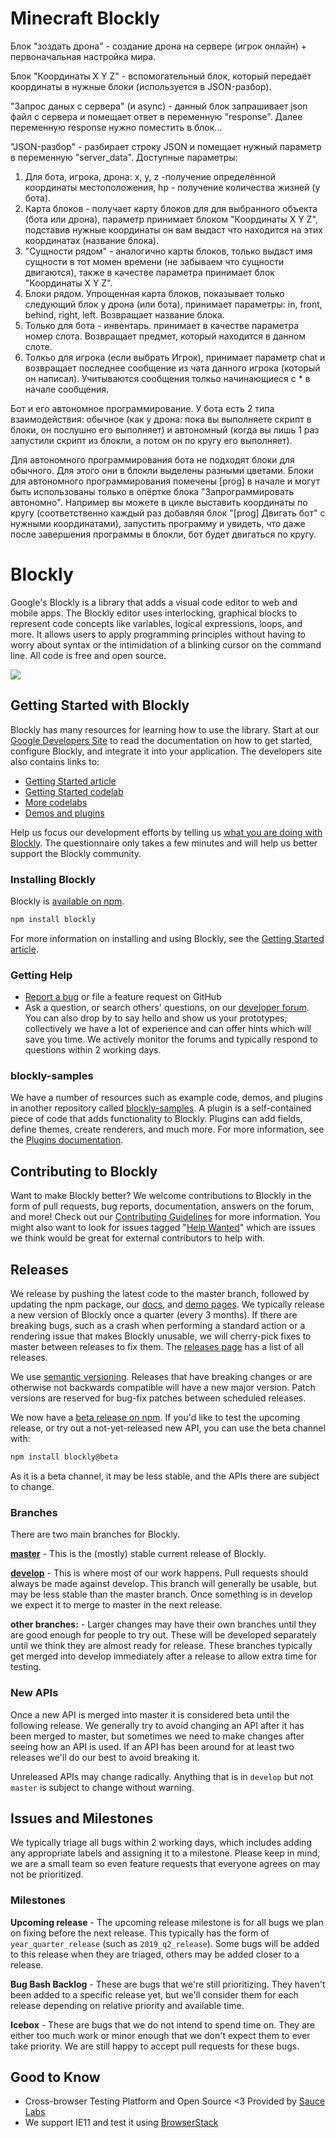 # Minecraft Blockly

Блок "зоздать дрона" - создание дрона на сервере (игрок онлайн) + первоначальная настройка мира.

Блок "Координаты X Y Z" - вспомогательный блок, который передаёт координаты в нужные блоки (используется в JSON-разбор).

"Запрос даных с сервера" (и async) - данный блок запрашивает json файл с сервера и помещает ответ в переменную "response". Далее переменную response нужно поместить в блок...

"JSON-разбор" - разбирает строку JSON и помещает нужный параметр в переменную "server_data". 
Доступные параметры:
1. Для бота, игрока, дрона: x, y, z -получение определённой координаты местоположения, hp - получение количества жизней (у бота).
2. Карта блоков - получает карту блоков для для выбранного объекта (бота или дрона), параметр принимает блоком "Координаты X Y Z", подставив нужные координаты он вам выдаст что находится на этих координатах (название блока).
3. "Сущности рядом" - аналогично карты блоков, только выдаст имя сущности в тот момен времени (не забываем что сущности двигаются), также в качестве параметра принимает блок "Координаты X Y Z".
4. Блоки рядом. Упрощенная карта блоков, показывает только следующий блок у дрона (или бота), принимает параметры: in, front, behind, right, left. Возвращает название блока.
5. Только для бота - инвентарь. принимает в качестве параметра номер слота. Возвращает предмет, который находится в данном слоте.
6. Толкьо для игрока (если выбрать Игрок), принимает параметр chat и возвращает последнее сообщение из чата данного игрока (который он написал). Учитываются сообщения толкьо начинающиеся с * в начале сообщения.

Бот и его автономное программирование.
У бота есть 2 типа взаимодействия: обычное (как у дрона: пока вы выполняете скрипт в блоки, он послушно его выполняет) и автономный (когда вы лишь 1 раз запустили скрипт из блокли, а потом он по кругу его выполняет).

Для автономного программирования бота не подходят блоки для обычного. Для этого они в блокли выделены разными цветами. Блоки для автономного программирования помечены [prog] в начале и могут быть использованы только в опёртке блока "Запрограммировать автономно".
Например вы можете в цикле выставить координаты по кругу (соответственно каждый раз добавляя блок "[prog] Двигать бот" с нужными координатами), запустить программу и увидеть, что даже после завершения программы в блокли, бот будет двигаться по кругу.



# Blockly

Google's Blockly is a library that adds a visual code editor to web and mobile apps. The Blockly editor uses interlocking, graphical blocks to represent code concepts like variables, logical expressions, loops, and more. It allows users to apply programming principles without having to worry about syntax or the intimidation of a blinking cursor on the command line.  All code is free and open source.

![](https://developers.google.com/blockly/images/sample.png)

## Getting Started with Blockly

Blockly has many resources for learning how to use the library. Start at our [Google Developers Site](https://developers.google.com/blockly) to read the documentation on how to get started, configure Blockly, and integrate it into your application. The developers site also contains links to:

* [Getting Started article](https://developers.google.com/blockly/guides/get-started/web)
* [Getting Started codelab](https://blocklycodelabs.dev/codelabs/getting-started/index.html#0)
* [More codelabs](https://blocklycodelabs.dev/)
* [Demos and plugins](https://google.github.io/blockly-samples/)

Help us focus our development efforts by telling us [what you are doing with
Blockly](https://developers.google.com/blockly/registration).  The questionnaire only takes
a few minutes and will help us better support the Blockly community.

### Installing Blockly

Blockly is [available on npm](https://www.npmjs.com/package/blockly).

```bash
npm install blockly
```

For more information on installing and using Blockly, see the [Getting Started article](https://developers.google.com/blockly/guides/get-started/web).

### Getting Help
* [Report a bug](https://developers.google.com/blockly/guides/modify/contribute/write_a_good_issue) or file a feature request on GitHub
* Ask a question, or search others' questions, on our [developer forum](https://groups.google.com/forum/#!forum/blockly). You can also drop by to say hello and show us your prototypes; collectively we have a lot of experience and can offer hints which will save you time. We actively monitor the forums and typically respond to questions within 2 working days.

### blockly-samples

We have a number of resources such as example code, demos, and plugins in another repository called [blockly-samples](https://github.com/google/blockly-samples/). A plugin is a self-contained piece of code that adds functionality to Blockly. Plugins can add fields, define themes, create renderers, and much more. For more information, see the [Plugins documentation](https://developers.google.com/blockly/guides/plugins/overview).

## Contributing to Blockly

Want to make Blockly better? We welcome contributions to Blockly in the form of pull requests, bug reports, documentation, answers on the forum, and more! Check out our [Contributing Guidelines](https://developers.google.com/blockly/guides/modify/contributing) for more information. You might also want to look for issues tagged "[Help Wanted](https://github.com/google/blockly/labels/help%20wanted)" which are issues we think would be great for external contributors to help with.

## Releases

We release by pushing the latest code to the master branch, followed by updating the npm package, our [docs](https://developers.google.com/blockly), and [demo pages](https://google.github.io/blockly-samples/). We typically release a new version of Blockly once a quarter (every 3 months). If there are breaking bugs, such as a crash when performing a standard action or a rendering issue that makes Blockly unusable, we will cherry-pick fixes to master between releases to fix them. The [releases page](https://github.com/google/blockly/releases) has a list of all releases.

We use [semantic versioning](https://semver.org/). Releases that have breaking changes or are otherwise not backwards compatible will have a new major version. Patch versions are reserved for bug-fix patches between scheduled releases.

We now have a [beta release on npm](https://www.npmjs.com/package/blockly?activeTab=versions). If you'd like to test the upcoming release, or try out a not-yet-released new API, you can use the beta channel with:

```bash
npm install blockly@beta
```
As it is a beta channel, it may be less stable, and the APIs there are subject to change.

### Branches

There are two main branches for Blockly.

**[master](https://github.com/google/blockly)** - This is the (mostly) stable current release of Blockly.

**[develop](https://github.com/google/blockly/tree/develop)** - This is where most of our work happens. Pull requests should always be made against develop. This branch will generally be usable, but may be less stable than the master branch. Once something is in develop we expect it to merge to master in the next release.

**other branches:** - Larger changes may have their own branches until they are good enough for people to try out. These will be developed separately until we think they are almost ready for release. These branches typically get merged into develop immediately after a release to allow extra time for testing.

### New APIs

Once a new API is merged into master it is considered beta until the following release. We generally try to avoid changing an API after it has been merged to master, but sometimes we need to make changes after seeing how an API is used. If an API has been around for at least two releases we'll do our best to avoid breaking it.

Unreleased APIs may change radically. Anything that is in `develop` but not `master` is subject to change without warning.

## Issues and Milestones

We typically triage all bugs within 2 working days, which includes adding any appropriate labels and assigning it to a milestone. Please keep in mind, we are a small team so even feature requests that everyone agrees on may not be prioritized.

### Milestones

**Upcoming release** - The upcoming release milestone is for all bugs we plan on fixing before the next release. This typically has the form of `year_quarter_release` (such as `2019_q2_release`). Some bugs will be added to this release when they are triaged, others may be added closer to a release.

**Bug Bash Backlog** - These are bugs that we're still prioritizing. They haven't been added to a specific release yet, but we'll consider them for each release depending on relative priority and available time.

**Icebox** - These are bugs that we do not intend to spend time on. They are either too much work or minor enough that we don't expect them to ever take priority. We are still happy to accept pull requests for these bugs.

## Good to Know

* Cross-browser Testing Platform and Open Source <3 Provided by [Sauce Labs](https://saucelabs.com)
* We support IE11 and test it using [BrowserStack](https://browserstack.com)
